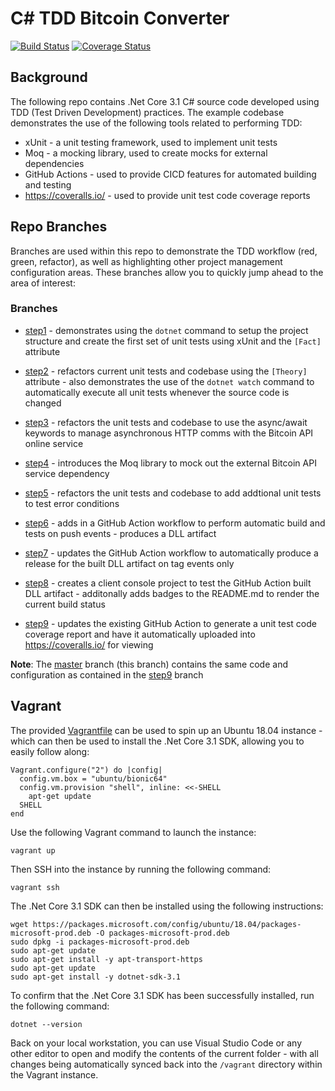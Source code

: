 # C# TDD Bitcoin Converter

[![Build Status](https://github.com/cloudacademy/csharp-tdd-bitcoinconverter/workflows/bitcoinconverter.build/badge.svg)](https://github.com/cloudacademy/csharp-tdd-bitcoinconverter/actions) [![Coverage Status](https://coveralls.io/repos/github/cloudacademy/csharp-tdd-bitcoinconverter/badge.svg?branch=master)](https://coveralls.io/github/cloudacademy/csharp-tdd-bitcoinconverter?branch=master)

## Background
The following repo contains .Net Core 3.1 C# source code developed using TDD (Test Driven Development) practices. The example codebase demonstrates the use of the following tools related to performing TDD:

* xUnit - a unit testing framework, used to implement unit tests
* Moq - a mocking library, used to create mocks for external dependencies
* GitHub Actions - used to provide CICD features for automated building and testing
* https://coveralls.io/ - used to provide unit test code coverage reports

## Repo Branches
Branches are used within this repo to demonstrate the TDD workflow (red, green, refactor), as well as highlighting other project management configuration areas. These branches allow you to quickly jump ahead to the area of interest:

### Branches
* [step1](https://github.com/cloudacademy/csharp-tdd-bitcoinconverter/tree/step1) - demonstrates using the ```dotnet``` command to setup the project structure and create the first set of unit tests using xUnit and the ```[Fact]``` attribute

* [step2](https://github.com/cloudacademy/csharp-tdd-bitcoinconverter/tree/step2) - refactors current unit tests and codebase using the ```[Theory]``` attribute - also demonstrates the use of the ```dotnet watch``` command to automatically execute all unit tests whenever the source code is changed

* [step3](https://github.com/cloudacademy/csharp-tdd-bitcoinconverter/tree/step3) - refactors the unit tests and codebase to use the async/await keywords to manage asynchronous HTTP comms with the Bitcoin API online service

* [step4](https://github.com/cloudacademy/csharp-tdd-bitcoinconverter/tree/step4) - introduces the Moq library to mock out the external Bitcoin API service dependency

* [step5](https://github.com/cloudacademy/csharp-tdd-bitcoinconverter/tree/step5) - refactors the unit tests and codebase to add addtional unit tests to test error conditions

* [step6](https://github.com/cloudacademy/csharp-tdd-bitcoinconverter/tree/step6) - adds in a GitHub Action workflow to perform automatic build and tests on push events - produces a DLL artifact

* [step7](https://github.com/cloudacademy/csharp-tdd-bitcoinconverter/tree/step7) - updates the GitHub Action workflow to automatically produce a release for the built DLL artifact on tag events only

* [step8](https://github.com/cloudacademy/csharp-tdd-bitcoinconverter/tree/step7) - creates a client console project to test the GitHub Action built DLL artifact - additonally adds badges to the README.md to render the current build status

* [step9](https://github.com/cloudacademy/csharp-tdd-bitcoinconverter/tree/step9) - updates the existing GitHub Action to generate a unit test code coverage report and have it automatically uploaded into https://coveralls.io/ for viewing

**Note**: The [master](https://github.com/cloudacademy/csharp-tdd-bitcoinconverter/tree/master) branch (this branch) contains the same code and configuration as contained in the [step9](https://github.com/cloudacademy/csharp-tdd-bitcoinconverter/tree/step9) branch

## Vagrant
The provided [Vagrantfile](https://github.com/cloudacademy/csharp-tdd-bitcoinconverter/blob/master/Vagrantfile) can be used to spin up an Ubuntu 18.04 instance - which can then be used to install the .Net Core 3.1 SDK, allowing you to easily follow along:

```
Vagrant.configure("2") do |config|
  config.vm.box = "ubuntu/bionic64"
  config.vm.provision "shell", inline: <<-SHELL
    apt-get update
  SHELL
end
```

Use the following Vagrant command to launch the instance:

```
vagrant up
```

Then SSH into the instance by running the following command:

```
vagrant ssh
```

The .Net Core 3.1 SDK can then be installed using the following instructions:

```
wget https://packages.microsoft.com/config/ubuntu/18.04/packages-microsoft-prod.deb -O packages-microsoft-prod.deb
sudo dpkg -i packages-microsoft-prod.deb
sudo apt-get update
sudo apt-get install -y apt-transport-https
sudo apt-get update
sudo apt-get install -y dotnet-sdk-3.1
```

To confirm that the .Net Core 3.1 SDK has been successfully installed, run the following command:

```
dotnet --version
```

Back on your local workstation, you can use Visual Studio Code or any other editor to open and modify the contents of the current folder - with all changes being automatically synced back into the ```/vagrant``` directory within the Vagrant instance.